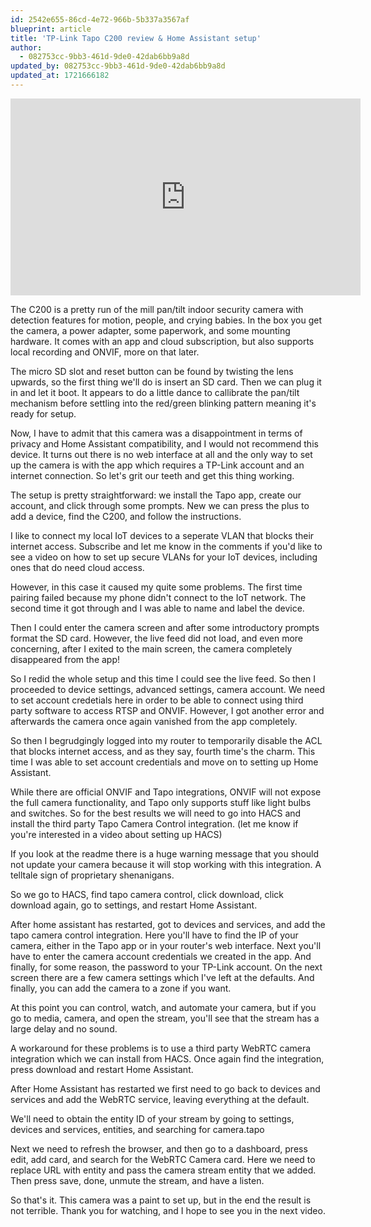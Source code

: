 ```yaml
---
id: 2542e655-86cd-4e72-966b-5b337a3567af
blueprint: article
title: 'TP-Link Tapo C200 review & Home Assistant setup'
author:
  - 082753cc-9bb3-461d-9de0-42dab6bb9a8d
updated_by: 082753cc-9bb3-461d-9de0-42dab6bb9a8d
updated_at: 1721666182
---
```

<iframe width="560" height="315" src="https://www.youtube-nocookie.com/embed/5Dweg6myRw8?si=l_wTFLqlykhh-kZO" title="YouTube video player" frameborder="0" allow="accelerometer; autoplay; clipboard-write; encrypted-media; gyroscope; picture-in-picture; web-share" referrerpolicy="strict-origin-when-cross-origin" allowfullscreen></iframe>

The C200 is a pretty run of the mill pan/tilt indoor security camera with detection features for motion, people, and crying babies. In the box you get the camera, a power adapter, some paperwork, and some mounting hardware. It comes with an app and cloud subscription, but also supports local recording and ONVIF, more on that later.

The micro SD slot and reset button can be found by twisting the lens upwards, so the first thing we'll do is insert an SD card. Then we can plug it in and let it boot. It appears to do a little dance to callibrate the pan/tilt mechanism before settling into the red/green blinking pattern meaning it's ready for setup.

Now, I have to admit that this camera was a disappointment in terms of privacy and Home Assistant compatibility, and I would not recommend this device. It turns out there is no web interface at all and the only way to set up the camera is with the app which requires a TP-Link account and an internet connection. So let's grit our teeth and get this thing working.

The setup is pretty straightforward: we install the Tapo app, create our account, and click through some prompts. New we can press the plus to add a device, find the C200, and follow the instructions.

I like to connect my local IoT devices to a seperate VLAN that blocks their internet access. Subscribe and let me know in the comments if you'd like to see a video on how to set up secure VLANs for your IoT devices, including ones that do need cloud access.

However, in this case it caused my quite some problems. The first time pairing failed because my phone didn't connect to the IoT network. The second time it got through and I was able to name and label the device.

Then I could enter the camera screen and after some introductory prompts format the SD card. However, the live feed did not load, and even more concerning, after I exited to the main screen, the camera completely disappeared from the app!

So I redid the whole setup and this time I could see the live feed. So then I proceeded to device settings, advanced settings, camera account. We need to set account credetials here in order to be able to connect using third party software to access RTSP and ONVIF. However, I got another error and afterwards the camera once again vanished from the app completely.

So then I begrudgingly logged into my router to temporarily disable the ACL that blocks internet access, and as they say, fourth time's the charm. This time I was able to set account credentials and move on to setting up Home Assistant.

While there are official ONVIF and Tapo integrations, ONVIF will not expose the full camera functionality, and Tapo only supports stuff like light bulbs and switches. So for the best results we will need to go into HACS and install the third party Tapo Camera Control integration. (let me know if you're interested in a video about setting up HACS)

If you look at the readme there is a huge warning message that you should not update your camera because it will stop working with this integration. A telltale sign of proprietary shenanigans.

So we go to HACS, find tapo camera control, click download, click download again, go to settings, and restart Home Assistant.

After home assistant has restarted, got to devices and services, and add the tapo camera control integration. Here you'll have to find the IP of your camera, either in the Tapo app or in your router's web interface. Next you'll have to enter the camera account credentials we created in the app. And finally, for some reason, the password to your TP-Link account. On the next screen there are a few camera settings which I've left at the defaults. And finally, you can add the camera to a zone if you want.

At this point you can control, watch, and automate your camera, but if you go to media, camera, and open the stream, you'll see that the stream has a large delay and no sound.

A workaround for these problems is to use a third party WebRTC camera integration which we can install from HACS. Once again find the integration, press download and restart Home Assistant.

After Home Assistant has restarted we first need to go back to devices and services and add the WebRTC service, leaving everything at the default.

We'll need to obtain the entity ID of your stream by going to settings, devices and services, entities, and searching for camera.tapo

Next we need to refresh the browser, and then go to a dashboard, press edit, add card, and search for the WebRTC Camera card. Here we need to replace URL with entity and pass the camera stream entity that we added. Then press save, done, unmute the stream, and have a listen.

So that's it. This camera was a paint to set up, but in the end the result is not terrible. Thank you for watching, and I hope to see you in the next video.